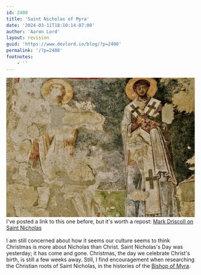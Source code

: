 ```yaml
---
id: 2408
title: 'Saint Nicholas of Myra'
date: '2024-03-11T18:10:14-07:00'
author: 'Aaron Lord'
layout: revision
guid: 'https://www.devlord.io/blog/?p=2408'
permalink: '/?p=2408'
footnotes:
    - ''
---
```


<a href="/wp-content/uploads/2011/10/3968932868_bbf6c6a60a_o.jpg"><img src="/wp-content/uploads/2011/10/3968932868_bbf6c6a60a_o.jpg?w=300" alt="" border="0" /></a><br />I've posted a link to this one before, but it's worth a repost: <span style="text-decoration:underline;"></span><a href="http://www.theresurgence.org/saint_nicholas">Mark Driscoll on Saint Nicholas</a><br /><br />I am still concerned about how it seems our culture seems to think Christmas is more about Nicholas than Christ.  Saint Nicholas's Day was yesterday; it has come and gone.  Christmas, the day we celebrate Christ's birth, is still a few weeks away.  Still, I find encouragement when researching the Christian roots of Saint Nicholas, in the histories of the <a href="http://www.ewtn.com/library/mary/nicholas.htm">Bishop of Myra</a>.<div class="blogger-post-footer"><img width='1' height='1' src='https://blogger.googleusercontent.com/tracker/2602771351651662379-4456212380443296956?l=mustfollow.blogspot.com' alt='' /></div>